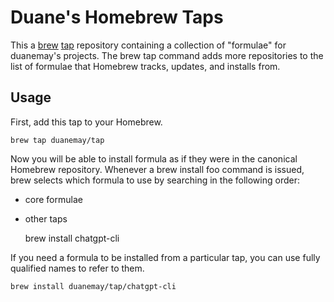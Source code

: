 # Duane's Homebrew Taps

This a [brew](https://github.com/Homebrew/brew) [tap](https://docs.brew.sh/Taps) repository containing a collection of "formulae" for duanemay's projects.
The brew tap command adds more repositories to the list of formulae that Homebrew tracks, updates, and installs from.

## Usage

First, add this tap to your Homebrew. 

    brew tap duanemay/tap

Now you will be able to install formula as if they were in the canonical Homebrew repository.
Whenever a brew install foo command is issued, brew selects which formula to use by searching in the following order:

* core formulae
* other taps


    brew install chatgpt-cli

If you need a formula to be installed from a particular tap, you can use fully qualified names to refer to them.

    brew install duanemay/tap/chatgpt-cli

